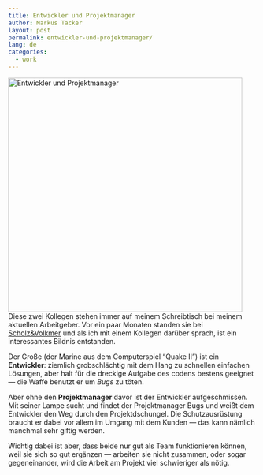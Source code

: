 ```yaml
---
title: Entwickler und Projektmanager
author: Markus Tacker
layout: post
permalink: entwickler-und-projektmanager/
lang: de
categories:
  - work
---
```

[<img src="http://farm8.staticflickr.com/7031/6391475553_f4ba79e367_b.jpg" alt="Entwickler und Projektmanager" width="475" />][1]Diese zwei Kollegen stehen immer auf meinem Schreibtisch bei meinem aktuellen Arbeitgeber. Vor ein paar Monaten standen sie bei <a href="http://www.s-v.de/" rel="friend met coworker">Scholz&Volkmer</a> und als ich mit einem Kollegen darüber sprach, ist ein interessantes Bildnis entstanden.

Der Große (der Marine aus dem Computerspiel &#8220;Quake II&#8221;) ist ein **Entwickler**: ziemlich grobschlächtig mit dem Hang zu schnellen einfachen Lösungen, aber halt für die dreckige Aufgabe des codens bestens geeignet — die Waffe benutzt er um *Bugs* zu töten.

Aber ohne den **Projektmanager** davor ist der Entwickler aufgeschmissen. Mit seiner Lampe sucht und findet der Projektmanager Bugs und weißt dem Entwickler den Weg durch den Projektdschungel. Die Schutzausrüstung braucht er dabei vor allem im Umgang mit dem Kunden — das kann nämlich manchmal sehr giftig werden.

Wichtig dabei ist aber, dass beide nur gut als Team funktionieren können, weil sie sich so gut ergänzen — arbeiten sie nicht zusammen, oder sogar gegeneinander, wird die Arbeit am Projekt viel schwieriger als nötig.

 [1]: http://www.flickr.com/photos/tacker/6391475553/

